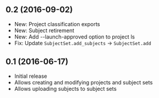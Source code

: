 ## 0.2 (2016-09-02)

- New: Project classification exports
- New: Subject retirement
- New: Add --launch-approved option to project ls
- Fix: Update `SubjectSet.add_subjects` -> `SubjectSet.add`

## 0.1 (2016-06-17)

- Initial release
- Allows creating and modifying projects and subject sets
- Allows uploading subjects to subject sets
